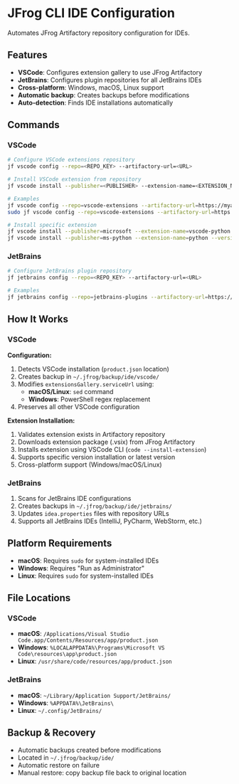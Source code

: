 # JFrog CLI IDE Configuration

Automates JFrog Artifactory repository configuration for IDEs.

## Features

- **VSCode**: Configures extension gallery to use JFrog Artifactory
- **JetBrains**: Configures plugin repositories for all JetBrains IDEs  
- **Cross-platform**: Windows, macOS, Linux support
- **Automatic backup**: Creates backups before modifications
- **Auto-detection**: Finds IDE installations automatically

## Commands

### VSCode
```bash
# Configure VSCode extensions repository
jf vscode config --repo=<REPO_KEY> --artifactory-url=<URL>

# Install VSCode extension from repository
jf vscode install --publisher=<PUBLISHER> --extension-name=<EXTENSION_NAME> --repo=<REPO_KEY> [--version=<VERSION>] [--artifactory-url=<URL>]

# Examples
jf vscode config --repo=vscode-extensions --artifactory-url=https://myartifactory.com/
sudo jf vscode config --repo=vscode-extensions --artifactory-url=https://myartifactory.com/  # macOS/Linux

# Install specific extension
jf vscode install --publisher=microsoft --extension-name=vscode-python --repo=vscode-extensions
jf vscode install --publisher=ms-python --extension-name=python --version=2023.12.0 --repo=vscode-extensions
```

### JetBrains
```bash
# Configure JetBrains plugin repository  
jf jetbrains config --repo=<REPO_KEY> --artifactory-url=<URL>

# Examples
jf jetbrains config --repo=jetbrains-plugins --artifactory-url=https://myartifactory.com/
```

## How It Works

### VSCode
**Configuration:**
1. Detects VSCode installation (`product.json` location)
2. Creates backup in `~/.jfrog/backup/ide/vscode/`
3. Modifies `extensionsGallery.serviceUrl` using:
   - **macOS/Linux**: `sed` command
   - **Windows**: PowerShell regex replacement
4. Preserves all other VSCode configuration

**Extension Installation:**
1. Validates extension exists in Artifactory repository
2. Downloads extension package (.vsix) from JFrog Artifactory 
3. Installs extension using VSCode CLI (`code --install-extension`)
4. Supports specific version installation or latest version
5. Cross-platform support (Windows/macOS/Linux)

### JetBrains  
1. Scans for JetBrains IDE configurations
2. Creates backups in `~/.jfrog/backup/ide/jetbrains/`
3. Updates `idea.properties` files with repository URLs
4. Supports all JetBrains IDEs (IntelliJ, PyCharm, WebStorm, etc.)

## Platform Requirements

- **macOS**: Requires `sudo` for system-installed IDEs
- **Windows**: Requires "Run as Administrator" 
- **Linux**: Requires `sudo` for system-installed IDEs

## File Locations

### VSCode
- **macOS**: `/Applications/Visual Studio Code.app/Contents/Resources/app/product.json`
- **Windows**: `%LOCALAPPDATA%\Programs\Microsoft VS Code\resources\app\product.json`
- **Linux**: `/usr/share/code/resources/app/product.json`

### JetBrains
- **macOS**: `~/Library/Application Support/JetBrains/`
- **Windows**: `%APPDATA%\JetBrains\`  
- **Linux**: `~/.config/JetBrains/`

## Backup & Recovery

- Automatic backups created before modifications
- Located in `~/.jfrog/backup/ide/`
- Automatic restore on failure
- Manual restore: copy backup file back to original location 